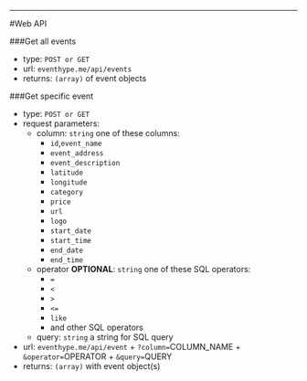 ---

#Web API

###Get all events
 - type: `POST or GET`
 - url: `eventhype.me/api/events`
 - returns: `(array)` of event objects
 
###Get specific event
 - type: `POST or GET`
 - request parameters:
   - column: `string` one of these columns: 
     - `id`,`event_name`
     - `event_address`
     - `event_description` 
     - `latitude`
     - `longitude`
     - `category`
     - `price`
     - `url`
     - `logo`
     - `start_date`
     - `start_time`
     - `end_date`
     - `end_time`
   - operator **OPTIONAL**: `string` one of these SQL operators:
     - `=`
     - `<`
     - `>`
     - `<=`
     - `like`
     - and other SQL operators
   - query: `string` a string for SQL query
 - url: `eventhype.me/api/event` + `?column=`COLUMN_NAME + `&operator=`OPERATOR + `&query=`QUERY
 - returns: `(array)` with event object(s)